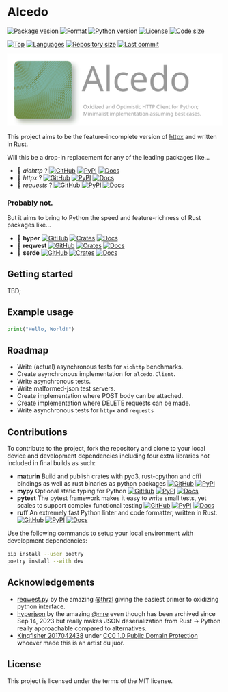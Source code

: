 # Alcedo

[![Package vesion](https://img.shields.io/pypi/v/alcedo)](https://pypi.org/project/alcedo)
[![Format](https://img.shields.io/pypi/format/alcedo)](https://pypi.org/project/alcedo)
[![Python version](https://img.shields.io/pypi/pyversions/alcedo)](https://pypi.org/project/alcedo)
[![License](https://img.shields.io/pypi/l/alcedo)](https://pypi.org/project/alcedo)
[![Code size](https://img.shields.io/github/github/languages/code-size/aekasitt/alcedo)](.)

[![Top](https://img.shields.io/github/languages/top/aekasitt/alcedo)](.)
[![Languages](https://img.shields.io/github/languages/count/aekasitt/alcedo)](.)
[![Repository size](https://img.shields.io/github/repo-size/aekasitt/alcedo)](.)
[![Last commit](https://img.shields.io/github/last-commit/aekasitt/alcedo/master)](.)

![Alcedo banner](https://github.com/aekasitt/alcedo/blob/master/static/alcedo-banner.svg)

This project aims to be the feature-incomplete version of [httpx](https://github.com/encode/httpx)
and written in Rust.

Will this be a drop-in replacement for any of the leading packages like...

- 🐍 _aiohttp_ ?
  [![GitHub](https://img.shields.io/badge/GitHub-2B3137?logo=github&logoColor=white)](https://github.com/aio-libs/aiohttp)
  [![PyPI](https://img.shields.io/badge/-PyPI:%20aiohttp-3775A9?logo=pypi&logoColor=white)](https://pypi.org/project/aiohttp)
  [![Docs](https://img.shields.io/readthedocs/aiohttp?logo=readthedocs)](https://docs.aiohttp.org/en/stable/)
- 🐍 _httpx_ ?
  [![GitHub](https://img.shields.io/badge/GitHub-2B3137?logo=github&logoColor=white)](https://github.com/encode/httpx)
  [![PyPI](https://img.shields.io/badge/-PyPI:%20httpx-3775A9?logo=pypi&logoColor=white)](https://pypi.org/project/httpx)
  [![Docs](https://img.shields.io/badge/MkDocs-526CFE?logo=materialformkdocs&logoColor=white)](https://www.python-httpx.org/)
- 🐍 _requests_ ?
  [![GitHub](https://img.shields.io/badge/GitHub-2B3137?logo=github&logoColor=white)](https://github.com/psf/requests)
  [![PyPI](https://img.shields.io/badge/-PyPI:%20requests-3775A9?logo=pypi&logoColor=white)](https://pypi.org/project/requests)
  [![Docs](https://img.shields.io/readthedocs/requests?logo=readthedocs)](https://requests.readthedocs.io/en/latest/)

### Probably not.

But it aims to bring to Python the speed and feature-richness of Rust packages
like...

- 🦀 **hyper**
  [![GitHub](https://img.shields.io/badge/GitHub-2B3137?logo=github&logoColor=white)](https://github.com/hyperium/hyper)
  [![Crates](https://img.shields.io/badge/-%F0%9F%93%A6%20Crates:%20hyper-264323)](https://crates.io/crates/hyper)
  [![Docs](https://img.shields.io/badge/Docs--rs-353535?logo=docs.rs)](https://docs.rs/hyper/latest/hyper/)
- 🦀 **reqwest**
  [![GitHub](https://img.shields.io/badge/GitHub-2B3137?logo=github&logoColor=white)](https://github.com/seanmonstar/reqwest)
  [![Crates](https://img.shields.io/badge/-%F0%9F%93%A6%20Crates:20reqwest-264323)](https://crates.io/crates/reqwest)
  [![Docs](https://img.shields.io/badge/Docs--rs-353535?logo=docs.rs)](https://docs.rs/reqwest/latest/reqwest/)
- 🦀 **serde**
  [![GitHub](https://img.shields.io/badge/GitHub-2B3137?logo=github&logoColor=white)](https://github.com/serde-rs/serde)
  [![Crates](https://img.shields.io/badge/-%F0%9F%93%A6%20Crates:%20serde-264323)](https://crates.io/creates/serde)
  [![Docs](https://img.shields.io/badge/Docs--rs-353535?logo=docs.rs)](https://docs.rs/serde/latest/serde/)

## Getting started

TBD;

## Example usage

```py
print("Hello, World!")
```

## Roadmap

- Write (actual) asynchronous tests for `aiohttp` benchmarks.
- Create asynchronous implementation for `alcedo.Client`.
- Write asynchronous tests.
- Write malformed-json test servers.
- Create implementation where POST body can be attached.
- Create implementation where DELETE requests can be made.
- Write asynchronous tests for `httpx` and `requests`

## Contributions

To contribute to the project, fork the repository and clone to your local device and development
dependencies including four extra libraries not included in final builds as such:

- **maturin** Build and publish crates with pyo3, rust-cpython and cffi bindings as well as rust binaries as python packages
  [![GitHub](https://img.shields.io/badge/GitHub-2B3137?logo=github&logoColor=white)](https://github.com/PyO3/maturin)
  [![PyPI](https://img.shields.io/badge/-PyPI:%20maturin-3775A9?logo=pypi&logoColor=white)](https://pypi.org/project/maturin)
- **mypy** Optional static typing for Python
  [![GitHub](https://img.shields.io/badge/GitHub-2B3137?logo=github&logoColor=white)](https://github.com/python/mypy)
  [![PyPI](https://img.shields.io/badge/-PyPI:%20mypy-3775A9?logo=pypi&logoColor=white)](https://pypi.org/project/mypy)
  [![Docs](https://img.shields.io/readthedocs/mypy?logo=readthedocs)](https://mypy.readthedocs.io/en/stable/) 
- **pytest** The pytest framework makes it easy to write small tests, yet scales to support complex functional testing
  [![GitHub](https://img.shields.io/badge/GitHub-2B3137?logo=github&logoColor=white)](https://github.com/pytest-dev/pytest)
  [![PyPI](https://img.shields.io/badge/-PyPI:%20pytest-3775A9?logo=pypi&logoColor=white)](https://pypi.org/project/pytest)
  [![Docs](https://img.shields.io/badge/Sphinx-0A507A?logo=sphinx)](https://docs.pytest.org/en/latest)
- **ruff** An extremely fast Python linter and code formatter, written in Rust.
  [![GitHub](https://img.shields.io/badge/GitHub-2B3137?logo=github&logoColor=white)](https://github.com/astral-sh/ruff)
  [![PyPI](https://img.shields.io/badge/-PyPI:%20ruff-3775A9?logo=pypi&logoColor=white)](https://pypi.org/project/ruff)
  [![Docs](https://img.shields.io/badge/MkDocs-526CFE?logo=materialformkdocs&logoColor=white)](https://docs.astral.sh/ruff) 

Use the following commands to setup your local environment with development dependencies:

```bash
pip install --user poetry
poetry install --with dev
```

## Acknowledgements

* [reqwest.py](https://github.com/thrzl/reqwest.py) by the amazing
  [@thrzl](https://github.com/thrzl) giving the easiest primer to oxidizing python interface.
* [hyperjson](https://github.com/mre/hyperjson) by the amazing
  [@mre](https://github.com/mre) even though has been archived since Sep 14, 2023 but really makes
  JSON deserialization from Rust -> Python really approachable compared to alternatives.
* [Kingfisher 2017042438](https://freesvg.org/kingfisher-2017042438) under
  [CC0 1.0 Public Domain Protection](https://creativecommons.org/publicdomain/) whoever made this 
  is an artist du juor.

## License

This project is licensed under the terms of the MIT license.
